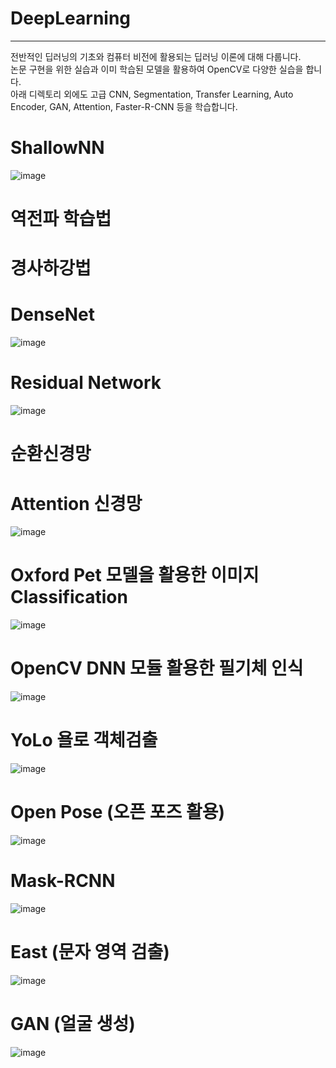 # DeepLearning
___
전반적인 딥러닝의 기초와 컴퓨터 비전에 활용되는 딥러닝 이론에 대해 다룹니다.  
논문 구현을 위한 실습과 이미 학습된 모델을 활용하여 OpenCV로 다양한 실습을 합니다.  
아래 디렉토리 외에도 고급 CNN, Segmentation, Transfer Learning, Auto Encoder, GAN, Attention, Faster-R-CNN 등을 학습합니다.  

# ShallowNN  
![image](https://user-images.githubusercontent.com/76835313/111907129-58d54a00-8a97-11eb-8f85-0e48c1f95da8.png)

# 역전파 학습법  

# 경사하강법  

# DenseNet  
![image](https://user-images.githubusercontent.com/76835313/111907140-64287580-8a97-11eb-89e2-4163219de9b3.png)

# Residual Network  
![image](https://user-images.githubusercontent.com/76835313/111907154-6ab6ed00-8a97-11eb-9aeb-e38220b304f4.png)

# 순환신경망  

# Attention 신경망  
![image](https://user-images.githubusercontent.com/76835313/111907169-74405500-8a97-11eb-9900-1cd75023c774.png)

# Oxford Pet 모델을 활용한 이미지 Classification  
![image](https://user-images.githubusercontent.com/76835313/111907182-815d4400-8a97-11eb-9e54-2269b20cdb36.png)

# OpenCV DNN 모듈 활용한 필기체 인식
![image](https://user-images.githubusercontent.com/76835313/111907213-ace02e80-8a97-11eb-9217-d344a24b6c4d.png)

# YoLo 욜로 객체검출  
![image](https://user-images.githubusercontent.com/76835313/111907237-c1bcc200-8a97-11eb-98a7-3015fcb3af95.png)

# Open Pose (오픈 포즈 활용)  
![image](https://user-images.githubusercontent.com/76835313/111907243-ced9b100-8a97-11eb-8d05-cff9cdba9e97.png)

# Mask-RCNN  
![image](https://user-images.githubusercontent.com/76835313/111907241-c8e3d000-8a97-11eb-9090-cd909e525235.png)

# East (문자 영역 검출)
![image](https://user-images.githubusercontent.com/76835313/111907249-d600bf00-8a97-11eb-8cca-694348e52d4c.png)

# GAN (얼굴 생성)
![image](https://user-images.githubusercontent.com/76835313/112813202-eb3da500-90b8-11eb-9362-0d6823608db6.png)

  
